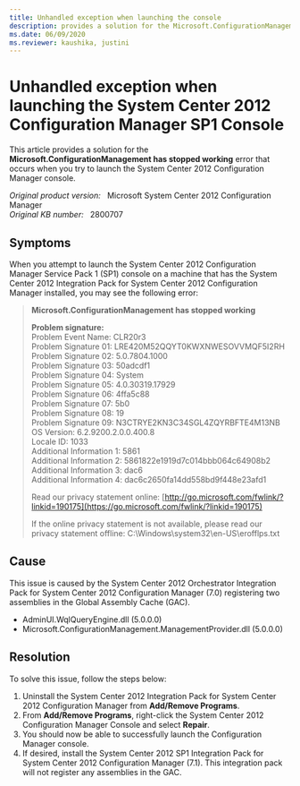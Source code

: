```yaml
---
title: Unhandled exception when launching the console
description: provides a solution for the Microsoft.ConfigurationManagement has stopped working error that occurs when you try to launch the System Center 2012 Configuration Manager console.
ms.date: 06/09/2020
ms.reviewer: kaushika, justini
---
```

# Unhandled exception when launching the System Center 2012 Configuration Manager SP1 Console

This article provides a solution for the **Microsoft.ConfigurationManagement has stopped working** error that occurs when you try to launch the System Center 2012 Configuration Manager console.

_Original product version:_ &nbsp; Microsoft System Center 2012 Configuration Manager  
_Original KB number:_ &nbsp; 2800707

## Symptoms

When you attempt to launch the System Center 2012 Configuration Manager Service Pack 1 (SP1) console on a machine that has the System Center 2012 Integration Pack for System Center 2012 Configuration Manager installed, you may see the following error:

> **Microsoft.ConfigurationManagement has stopped working**
>
> **Problem signature:**  
> Problem Event Name: CLR20r3  
> Problem Signature 01: LRE420M52QQYT0KWXNWESOVVMQF5I2RH  
> Problem Signature 02: 5.0.7804.1000  
> Problem Signature 03: 50adcdf1  
> Problem Signature 04: System  
> Problem Signature 05: 4.0.30319.17929  
> Problem Signature 06: 4ffa5c88  
> Problem Signature 07: 5b0  
> Problem Signature 08: 19  
> Problem Signature 09: N3CTRYE2KN3C34SGL4ZQYRBFTE4M13NB  
> OS Version: 6.2.9200.2.0.0.400.8  
> Locale ID: 1033  
> Additional Information 1: 5861  
> Additional Information 2: 5861822e1919d7c014bbb064c64908b2  
> Additional Information 3: dac6  
> Additional Information 4: dac6c2650fa14dd558bd9f448e23afd1
>
> Read our privacy statement online: [http://go.microsoft.com/fwlink/?linkid=190175](https://go.microsoft.com/fwlink/?linkid=190175)
>
> If the online privacy statement is not available, please read our privacy statement offline: C:\Windows\system32\en-US\erofflps.txt

## Cause

This issue is caused by the System Center 2012 Orchestrator Integration Pack for System Center 2012 Configuration Manager (7.0) registering two assemblies in the Global Assembly Cache (GAC).

- AdminUI.WqlQueryEngine.dll (5.0.0.0)
- Microsoft.ConfigurationManagement.ManagementProvider.dll (5.0.0.0)

## Resolution

To solve this issue, follow the steps below:

 1. Uninstall the System Center 2012 Integration Pack for System Center 2012 Configuration Manager from **Add/Remove Programs**.
 2. From **Add/Remove Programs**, right-click the System Center 2012 Configuration Manager Console and select **Repair**.
 3. You should now be able to successfully launch the Configuration Manager console.
 4. If desired, install the System Center 2012 SP1 Integration Pack for System Center 2012 Configuration Manager (7.1). This integration pack will not register any assemblies in the GAC.
